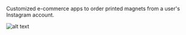 Customized e-commerce apps to order printed magnets from a user's Instagram account.

![alt text](https://github.com/egedsoft/Devops-Sample-Project/blob/master/11-19-Instaprint-PRS.jpg?raw=true)